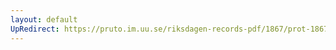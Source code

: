 ```yaml
---
layout: default
UpRedirect: https://pruto.im.uu.se/riksdagen-records-pdf/1867/prot-1867--fk--413/prot-1867--fk--413_042.pdf
---
```

